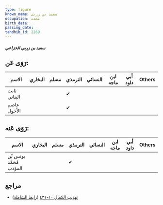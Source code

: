 ```yaml
---
type: figure
known_name: سعيد بن زربي
occupation: محدث
birth_date:
passing_date:
tahdhib_id: 2269
---
```

##### سعيد بن زربي الخزاعي

## رَوَى عَن:
| الاسم        | البخاري | مسلم | الترمذي | النسائي | ابن ماجه | أبي داود | Others |
| ------------ | ------- | ---- | ------- | ------- | -------- | -------- | ------ |
| ثابت البناني |         |      | ✔       |         |          |          |        |
| عاصم الأحول  |         |      | ✔       |         |          |          |        |
## رَوَى عَنه:
| الاسم                    | البخاري | مسلم | الترمذي | النسائي | ابن ماجه | أبي داود | Others |
| ------------------------ | ------- | ---- | ------- | ------- | -------- | -------- | ------ |
| يونس بْن مُحَمَّد المؤدب |         |      | ✔       |         |          |          |        |
## مراجع
- [تهذيب الكمال ١٠-٤٣١](obsidian://open?vault=Tahdhib-al-Kamal&file=Figures/٢٢٦٩-سعيد%20بن%20زربي%20الخزاعي) ([رابط الشاملة](https://shamela.ws/book/3722/5203))